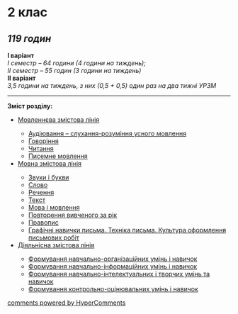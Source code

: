 <div id="hypercomments_widget" class="js-hypercomments-widget invisible"></div>

# 2 клас

## <i>119 годин</i> 

<b>I варіант</b><br>
<i>І семестр – 64 години (4 години на тиждень);</i><br>
<i>ІІ семестр – 55 годин (3 години на тиждень)</i><br>
<b>II варіант</b><br>
<i>3,5 години на тиждень, з них (0,5 + 0,5) один раз на два тижні УРЗМ</i><br>

<hr>

<p><b>Зміст розділу:</b></p>
<ul type="disc">
<li><a href="http://ukrmon14-new.ed-era.com/2/movlennyeva_zmistova_liniya.html">Мовленнєва змістова лінія</a></li>
<ul type="circle">
<li><a href="http://ukrmon14-new.ed-era.com/2/audiyuvannya.html">Аудіювання – слухання-розуміння усного мовлення</a></li>
<li><a href="http://ukrmon14-new.ed-era.com/2/govorinnya.html">Говоріння</a></li>
<li><a href="http://ukrmon14-new.ed-era.com/2/chitannya.html">Читання</a></li>
<li><a href="http://ukrmon14-new.ed-era.com/2/pisemne_movlennya.html">Писемне мовлення</a></li>
</ul>
<li><a href="http://ukrmon14-new.ed-era.com/2/movna_zmistova_liniya.html">Мовна змістова лінія</a></li>
<ul type="circle">
<li><a href="http://ukrmon14-new.ed-era.com/2/zvuki_i_bukvi.html">Звуки і букви</a></li>
<li><a href="http://ukrmon14-new.ed-era.com/2/slovo.html">Слово</a></li>
<li><a href="http://ukrmon14-new.ed-era.com/2/rechennya.html">Речення</a></li>
<li><a href="http://ukrmon14-new.ed-era.com/2/tekst.html">Текст</a></li>
<li><a href="http://ukrmon14-new.ed-era.com/2/mova_i_movlennya.html">Мова і мовлення</a></li>
<li><a href="http://ukrmon14-new.ed-era.com/2/povtorennya_vivchenogo_za_rik.html">Повторення вивченого за рік</a></li>
<li><a href="http://ukrmon14-new.ed-era.com/2/pravopis.html">Правопис</a></li>
<li><a href="http://ukrmon14-new.ed-era.com/2/grafichni_navichki_pisma_tekhnika_pisma_kultura_oformlennya_pismovikh_robit.html">Графічні навички письма. Техніка письма. Культура оформлення письмових робіт</a></li>
</ul>
<li><a href="http://ukrmon14-new.ed-era.com/2/diyalnisna_zmistova_liniya.html">Діяльнісна змістова лінія</a></li>
<ul type="circle">
<li><a href="http://ukrmon14-new.ed-era.com/2/formuvannya_navchalno-organizatsiynikh_umin_i_navichok.html">Формування навчально-організаційних умінь і навичок</a></li>
<li><a href="http://ukrmon14-new.ed-era.com/2/formuvannya_navchalno-informatsiynikh_umin_i_navichok.html">Формування навчально-інформаційних умінь і навичок</a></li>
<li><a href="http://ukrmon14-new.ed-era.com/2/formuvannya_navchalno-intelektualnikh_i_tvorchikh_umin_ta_navichok.html">Формування навчально-інтелектуальних і творчих умінь та навичок</a></li>
<li><a href="http://ukrmon14-new.ed-era.com/2/formuvannya_kontrolno-otsinyuvalnikh_umin_i_navichok.html">Формування контрольно-оцінювальних умінь і навичок</a></li>
</ul>
</ul>

<div class="js-hypercomments-container">
<a href="http://hypercomments.com" class="hc-link" title="comments widget">comments powered by HyperComments</a>
</div>